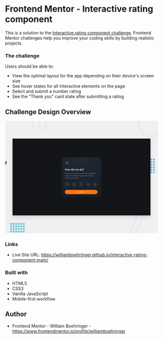 # Frontend Mentor - Interactive rating component

This is a solution to the [Interactive rating component challenge](https://www.frontendmentor.io/challenges/interactive-rating-component-koxpeBUmI). Frontend Mentor challenges help you improve your coding skills by building realistic projects.

### The challenge

Users should be able to:

- View the optimal layout for the app depending on their device's screen size
- See hover states for all interactive elements on the page
- Select and submit a number rating
- See the "Thank you" card state after submitting a rating

## Challenge Design Overview

![Design preview for the Interactive rating component coding challenge](./design/desktop-preview.jpg)

### Links

- Live Site URL: https://williamboehringer.github.io/interactive-rating-component-main/

### Built with

- HTML5
- CSS3
- Vanilla JavaScript
- Mobile-first workflow

## Author

- Frontend Mentor - William Boehringer - https://www.frontendmentor.io/profile/williamboehringer
